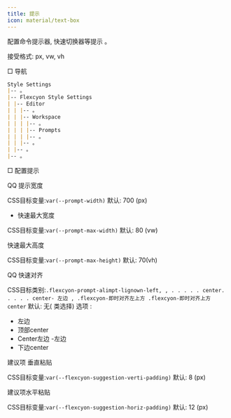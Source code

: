 ```yaml
---
title: 提示
icon: material/text-box
---
```


配置命令提示器, 快速切换器等提示 。

接受格式: px, vw, vh

□ 导航

```md
Style Settings
|-- 。
|-- Flexcyon Style Settings
| |-- Editor
| | |-- 。
| | |-- Workspace
| | | |-- 。
| | | |-- Prompts
| | | |-- 。
| | |-- 。
| |-- 。
|-- 。
```

□ 配置提示

QQ 提示宽度

CSS目标变量:`var(--prompt-width)`
默认: 700 (px)

* 快速最大宽度

CSS目标变量:`var(--prompt-max-width)`
默认: 80 (vw)

快速最大高度

CSS目标变量:`var(--prompt-max-height)`
默认: 70(vh)

QQ 快速对齐

CSS目标类别:`.flexcyon-prompt-alimpt-lignown-left,
,
. . . . . center. . . . . center- 左边
,
.flexcyon-即时对齐左上方 .flexcyon-即时对齐上方 center`
默认: 无( 类选择)
选项 :

- 左边
- 顶部center
- Center左边
-左边
- 下边center

建议项 垂直粘贴

CSS目标变量:`var(--flexcyon-suggestion-verti-padding)`
默认: 8 (px)

建议项水平粘贴

CSS目标变量:`var(--flexcyon-suggestion-horiz-padding)`
默认: 12 (px)
